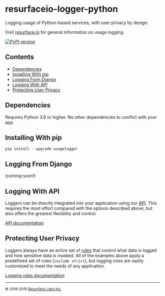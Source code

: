 # resurfaceio-logger-python
Logging usage of Python-based services, with user privacy by design.

Visit <a href="https://resurface.io">resurface.io</a> for general information on usage logging.

[![PyPI version](https://badge.fury.io/py/usagelogger.svg)](https://badge.fury.io/py/usagelogger)

## Contents

<ul>
<li><a href="#dependencies">Dependencies</a></li>
<li><a href="#installing_with_pip">Installing With pip</a></li>
<li><a href="#logging_from_django">Logging From Django</a></li>
<li><a href="#logging_with_api">Logging With API</a></li>
<li><a href="#privacy">Protecting User Privacy</a></li>
</ul>

<a name="dependencies"/>

## Dependencies

Requires Python 3.6 or higher. No other dependencies to conflict with your app.

<a name="installing_with_pip"/>

## Installing With pip

```
pip install --upgrade usagelogger
```

<a name="logging_from_django"/>

## Logging From Django

(coming soon!)

<a name="logging_with_api"/>

## Logging With API

Loggers can be directly integrated into your application using our [API](API.md). This requires the most effort compared with
the options described above, but also offers the greatest flexibility and control.

[API documentation](API.md)

<a name="privacy"/>

## Protecting User Privacy

Loggers always have an active set of <a href="https://resurface.io/rules.html">rules</a> that control what data is logged
and how sensitive data is masked. All of the examples above apply a predefined set of rules (`include strict`),
but logging rules are easily customized to meet the needs of any application.

<a href="https://resurface.io/rules.html">Logging rules documentation</a>

---
<small>&copy; 2016-2019 <a href="https://resurface.io">Resurface Labs Inc.</a></small>
